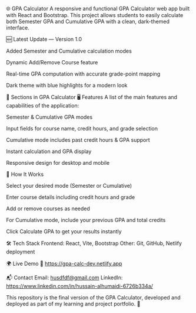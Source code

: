 🌐 GPA Calculator
A responsive and functional GPA Calculator web app built with React and Bootstrap. This project allows students to easily calculate both Semester GPA and Cumulative GPA with a clean, dark-themed interface.

🆕 Latest Update — Version 1.0

Added Semester and Cumulative calculation modes

Dynamic Add/Remove Course feature

Real-time GPA computation with accurate grade-point mapping

Dark theme with blue highlights for a modern look

📂 Sections in GPA Calculator
🖥️ Features
A list of the main features and capabilities of the application:

Semester & Cumulative GPA modes

Input fields for course name, credit hours, and grade selection

Cumulative mode includes past credit hours & GPA support

Instant calculation and GPA display

Responsive design for desktop and mobile

📜 How It Works

Select your desired mode (Semester or Cumulative)

Enter course details including credit hours and grade

Add or remove courses as needed

For Cumulative mode, include your previous GPA and total credits

Click Calculate GPA to get your results instantly

🛠️ Tech Stack
Frontend: React, Vite, Bootstrap
Other: Git, GitHub, Netlify deployment

🌍 Live Demo
🔗 https://gpa-calc-dev.netlify.app

📬 Contact
Email: husdfdf@gmail.com
LinkedIn: https://www.linkedin.com/in/hussain-alhumaidi-6726b334a/

This repository is the final version of the GPA Calculator, developed and deployed as part of my learning and project portfolio. 🚀
